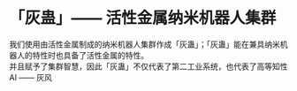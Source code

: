 # 「灰蛊」—— 活性金属纳米机器人集群

我们使用由活性金属制成的纳米机器人集群作成「灰蛊」；「灰蛊」能在兼具纳米机器人的特性时也具备了活性金属的特性。  
并且赋予了集群智慧，因此「灰蛊」不仅代表了第二工业系统，也代表了高等知性 AI —— 灰风
